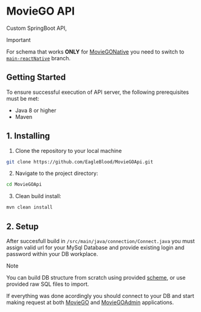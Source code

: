 # MovieGO API

Custom SpringBoot API,

> [!IMPORTANT]
> For schema that works **ONLY** for [MovieGONative](https://github.com/EagleBlood/MovieGONative) you need to switch to [```main-reactNative```](https://github.com/EagleBlood/MovieGOApi/tree/main-reactNative) branch.

## Getting Started
To ensure successful execution of API server, the following prerequisites must be met:

* Java 8 or higher
* Maven

## 1. Installing
1. Clone the repository to your local machine
```bash
git clone https://github.com/EagleBlood/MovieGOApi.git
```

2. Navigate to the project directory:
```bash
cd MovieGOApi
```

3. Clean build install:
```bash
mvn clean install
```

## 2. Setup

After succesfull build in ```/src/main/java/connection/Connect.java``` you must assign valid url for your MySql Database and provide existing login and password within your DB workplace.

> [!NOTE]
> You can build DB structure from scratch using provided [scheme](), or use provided raw SQL files to import.

If everything was done acordingly you should connect to your DB and start making request at both [MovieGO](https://github.com/EagleBlood/MovieGO) and [MovieGOAdmin](https://github.com/EagleBlood/MovieGOAdmin) applications.
